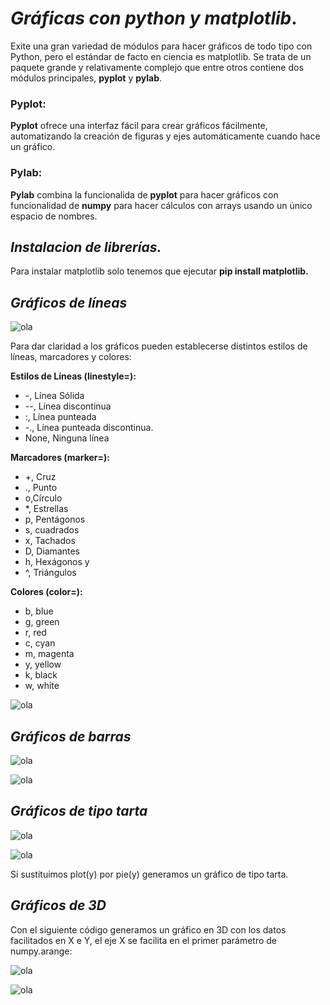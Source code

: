 # *Gráficas con python y matplotlib*.

Exite una gran variedad de módulos para hacer gráficos de todo tipo con Python, pero el estándar de facto en ciencia es matplotlib. Se trata de un paquete grande y relativamente complejo que entre otros contiene dos módulos principales, **pyplot** y **pylab**.

### **Pyplot:**

**Pyplot** ofrece una interfaz fácil para crear gráficos fácilmente, automatizando la creación de figuras y ejes automáticamente cuando hace un gráfico.

### **Pylab:**
 **Pylab** combina la funcionalida de **pyplot** para hacer gráficos con funcionalidad de **numpy** para hacer cálculos con arrays usando un único espacio de nombres.

 ## *__Instalacion de librerías.__*
 Para instalar matplotlib solo tenemos que ejecutar **pip install matplotlib.**

 ## *__Gráficos de líneas__*

![ola](.\graficalinealcod.png)

Para dar claridad a los gráficos pueden establecerse distintos estilos de líneas, marcadores y colores:

__Estilos de Líneas (linestyle=):__
* -, Línea Sólida
* --, Línea discontinua
* :, Línea punteada
* -., Línea punteada discontinua. 
* None, Ninguna línea

__Marcadores (marker=):__
* +, Cruz
* ., Punto
* o,Círculo
* *, Estrellas
* p, Pentágonos
* s, cuadrados
* x, Tachados
* D, Diamantes
* h, Hexágonos y
* ^, Triángulos

__Colores (color=):__
* b, blue
* g, green
* r, red
* c, cyan
* m, magenta
* y, yellow
* k, black
* w, white

![ola](.\graficalineal.png)



 ## *__Gráficos de barras__*

 ![ola](.\graficabarrascod.png)

![ola](.\graficabarras.png)

 ## *__Gráficos de tipo tarta__*

 ![ola](.\graficatartacod.png)

![ola](.\graficatarta.png)

Si sustituimos plot(y) por pie(y)  generamos un gráfico de tipo tarta. 


 ## *__Gráficos de 3D__*
Con el siguiente código generamos un gráfico en 3D con los datos facilitados en X e Y, el eje X se facilita en el primer parámetro de numpy.arange:

 ![ola](.\grafica3Dcod.png)

![ola](.\grafica3D.png)


